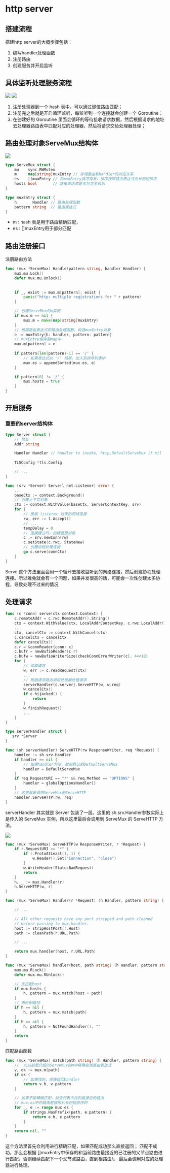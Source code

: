 # http server 

## 搭建流程
搭建http server的大概步骤包括：

1. 编写handler处理函数
2. 注册路由
3. 创建服务并开启监听

## 具体监听处理服务流程
![](.server_images/mutex_process_handler.png)
![](.server_images/server_process.png)
1. 注册处理器到一个 hash 表中，可以通过键值路由匹配；
2. 注册完之后就是开启循环监听，每监听到一个连接就会创建一个 Goroutine；
3. 在创建好的 Goroutine 里面会循环的等待接收请求数据，然后根据请求的地址去处理器路由表中匹配对应的处理器，然后将请求交给处理器处理；


## 路由处理对象ServeMux结构体 
![](.server_images/serveMux_info.png)
```go
type ServeMux struct {
	mu    sync.RWMutex
	m     map[string]muxEntry // 存储路由和handler的对应关系
	es    []muxEntry // 将muxEntry排序存放，排序按照路由表达式由长到短排序
	hosts bool       // 路由表达式是否包含主机名
}

type muxEntry struct {
    h       Handler // 路由处理函数
    pattern string  // 路由表达式
}
```
- m : hash 表是用于路由精确匹配，
- es : []muxEntry用于部分匹配

## 路由注册接口
注册路由方法
```go
func (mux *ServeMux) Handle(pattern string, handler Handler) {
	mux.mu.Lock()
	defer mux.mu.Unlock()
	    
	
	if _, exist := mux.m[pattern]; exist {
		panic("http: multiple registrations for " + pattern)
	}

	// 创建ServeMux的m实例
	if mux.m == nil {
		mux.m = make(map[string]muxEntry)
	}
    // 根据路由表达式和路由处理函数，构造muxEntry对象
	e := muxEntry{h: handler, pattern: pattern}
    // muxEntry保存到map中
	mux.m[pattern] = e
	
	if pattern[len(pattern)-1] == '/' {
		// 如果表达式以 '/' 结尾，加入到排序列表中
		mux.es = appendSorted(mux.es, e)
	}

	if pattern[0] != '/' {
		mux.hosts = true
	}
}
```

## 开启服务
### 重要的server结构体
```go
type Server struct {
    // 地址
	Addr string

	Handler Handler // handler to invoke, http.DefaultServeMux if nil
	
	TLSConfig *tls.Config

	// ...
}
```

```go
func (srv *Server) Serve(l net.Listener) error { 
    ...
    baseCtx := context.Background()
	// 创建上下文对象
    ctx := context.WithValue(baseCtx, ServerContextKey, srv)
    for {
        // 接收 listener 过来的网络连接
        rw, err := l.Accept()
        // ... 
        tempDelay = 0
		// 连接建立时，创建连接对象
        c := srv.newConn(rw)
        c.setState(c.rwc, StateNew) 
        // 创建协程处理连接
        go c.serve(connCtx)
    }
}
```
Serve 这个方法里面会用一个循环去接收监听到的网络连接，然后创建协程处理连接。所以难免就会有一个问题，如果并发很高的话，可能会一次性创建太多协程，导致处理不过来的情况


## 处理请求
```go
func (c *conn) serve(ctx context.Context) {
    c.remoteAddr = c.rwc.RemoteAddr().String()
    ctx = context.WithValue(ctx, LocalAddrContextKey, c.rwc.LocalAddr()) 
    ... 
    ctx, cancelCtx := context.WithCancel(ctx)
    c.cancelCtx = cancelCtx
    defer cancelCtx() 
    c.r = &connReader{conn: c}
    c.bufr = newBufioReader(c.r)
    c.bufw = newBufioWriterSize(checkConnErrorWriter{c}, 4<<10)  
    for {
        // 读取请求
        w, err := c.readRequest(ctx) 
        ... 
        // 根据请求路由调用处理器处理请求
        serverHandler{c.server}.ServeHTTP(w, w.req)
        w.cancelCtx()
        if c.hijacked() {
            return
        }
        w.finishRequest() 
        ...
    }
}
```
```go
type serverHandler struct {
   srv *Server
}

func (sh serverHandler) ServeHTTP(rw ResponseWriter, req *Request) {
    handler := sh.srv.Handler
    if handler == nil {
        // 如果handler为空，就用默认的DefaultServeMux
        handler = DefaultServeMux
    }
    if req.RequestURI == "*" && req.Method == "OPTIONS" {
        handler = globalOptionsHandler{}
    }
    // 这里就是调用ServeMux的ServeHTTP
    handler.ServeHTTP(rw, req)
}
```

serverHandler 其实就是 Server 包装了一层。这里的 sh.srv.Handler参数实际上是传入的 ServeMux 实例，所以这里最后会调用到 ServeMux 的 ServeHTTP 方法。

![](.server_images/serveMux_process.png)
```go
func (mux *ServeMux) ServeHTTP(w ResponseWriter, r *Request) {
	if r.RequestURI == "*" {
		if r.ProtoAtLeast(1, 1) {
			w.Header().Set("Connection", "close")
		}
		w.WriteHeader(StatusBadRequest)
		return
	}
	h, _ := mux.Handler(r)
	h.ServeHTTP(w, r)
}
```
```go
func (mux *ServeMux) Handler(r *Request) (h Handler, pattern string) {

    // ...

	// All other requests have any port stripped and path cleaned
	// before passing to mux.handler.
	host := stripHostPort(r.Host)
	path := cleanPath(r.URL.Path)

    // ... 

	return mux.handler(host, r.URL.Path)
}

func (mux *ServeMux) handler(host, path string) (h Handler, pattern string) {
	mux.mu.RLock()
	defer mux.mu.RUnlock()

	// 先匹配host
	if mux.hosts {
		h, pattern = mux.match(host + path)
	}
	// 再匹配路径
	if h == nil {
		h, pattern = mux.match(path)
	}
	if h == nil {
		h, pattern = NotFoundHandler(), ""
	}
	return
}
```

匹配路由函数
```go
func (mux *ServeMux) match(path string) (h Handler, pattern string) {
	//  先从前面介绍的ServeMux的m中精确查找路由表达式
	v, ok := mux.m[path]
	if ok {
		// 如果找到，直接返回handler
		return v.h, v.pattern
	}

    // 如果不能精确匹配，就去列表中找到最接近的路由
    // mux.es中的路由是按照从长到短排序的
	for _, e := range mux.es {
		if strings.HasPrefix(path, e.pattern) {
			return e.h, e.pattern
		}
	}
	return nil, ""
}
```
这个方法里首先会利用进行精确匹配，如果匹配成功那么直接返回；
匹配不成功，那么会根据 []muxEntry中保存的和当前路由最接近的已注册的父节点路由进行匹配，否则继续匹配下一个父节点路由，直到根路由/。
最后会调用对应的处理器进行处理。